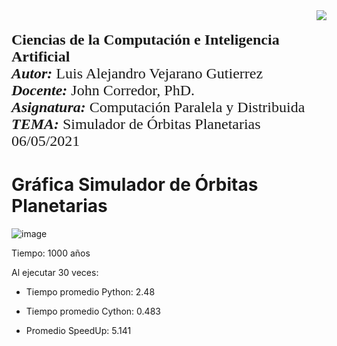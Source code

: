 <div> 
<img src="https://res-5.cloudinary.com/crunchbase-production/image/upload/c_lpad,h_256,w_256,f_auto,q_auto:eco/v1455514364/pim02bzqvgz0hibsra41.png" align="right"><br><br><FONT FACE="times new roman" SIZE=5>
<b> Ciencias de la Computación e Inteligencia Artificial </b>
<br>
<i><b>Autor:</b></i> Luis Alejandro Vejarano Gutierrez 
<br>
<i><b>Docente:</b></i> John Corredor, PhD.
<br>
<i><b>Asignatura:</b></i> Computación Paralela y Distribuida
<br>
<i><b>TEMA:</b></i> Simulador de Órbitas Planetarias
<br>
06/05/2021
<br>
</FONT>
</div>

# Gráfica Simulador de Órbitas Planetarias
![image](https://user-images.githubusercontent.com/45238389/117529936-24aedd80-afa0-11eb-8365-8f78b99a2c25.png)



Tiempo: 1000 años


Al ejecutar 30 veces:


  * Tiempo promedio Python: 2.48
  
  * Tiempo promedio Cython: 0.483
  
  * Promedio SpeedUp: 5.141

